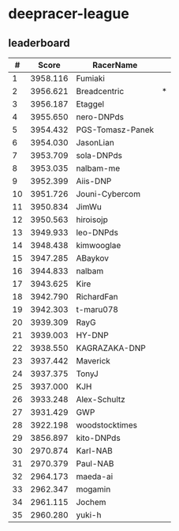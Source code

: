 # deepracer-league

## leaderboard

<!-- leaderboard -->
| # | Score | RacerName |   |
| - | ----- | --------- | - |
| 1 | 3958.116 | Fumiaki | |
| 2 | 3956.621 | Breadcentric | * |
| 3 | 3956.187 | Etaggel | |
| 4 | 3955.650 | nero-DNPds | |
| 5 | 3954.432 | PGS-Tomasz-Panek | |
| 6 | 3954.030 | JasonLian | |
| 7 | 3953.709 | sola-DNPds | |
| 8 | 3953.035 | nalbam-me | |
| 9 | 3952.399 | Aiis-DNP | |
| 10 | 3951.726 | Jouni-Cybercom | |
| 11 | 3950.834 | JimWu | |
| 12 | 3950.563 | hiroisojp | |
| 13 | 3949.933 | leo-DNPds | |
| 14 | 3948.438 | kimwooglae | |
| 15 | 3947.285 | ABaykov | |
| 16 | 3944.833 | nalbam | |
| 17 | 3943.625 | Kire | |
| 18 | 3942.790 | RichardFan | |
| 19 | 3942.303 | t-maru078 | |
| 20 | 3939.309 | RayG | |
| 21 | 3939.003 | HY-DNP | |
| 22 | 3938.550 | KAGRAZAKA-DNP | |
| 23 | 3937.442 | Maverick | |
| 24 | 3937.375 | TonyJ | |
| 25 | 3937.000 | KJH | |
| 26 | 3933.248 | Alex-Schultz | |
| 27 | 3931.429 | GWP | |
| 28 | 3922.198 | woodstocktimes | |
| 29 | 3856.897 | kito-DNPds | |
| 30 | 2970.874 | Karl-NAB | |
| 31 | 2970.379 | Paul-NAB | |
| 32 | 2964.173 | maeda-ai | |
| 33 | 2962.347 | mogamin | |
| 34 | 2961.115 | Jochem | |
| 35 | 2960.280 | yuki-h | |
